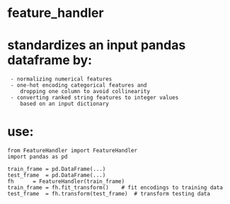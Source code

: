 # feature_handler
#
#	standardizes an input pandas dataframe by:
	 - normalizing numerical features
	 - one-hot encoding categorical features and 
	 	dropping one column to avoid collinearity
	 - converting ranked string features to integer values
	 	based on an input dictionary

# use:

	from FeatureHandler import FeatureHandler
	import pandas as pd

	train_frame = pd.DataFrame(...)
	test_frame  = pd.DataFrame(...)
	fh 	    = FeatureHandler(train_frame)
	train_frame = fh.fit_transform()	# fit encodings to training data
	test_frame  = fh.transform(test_frame)	# transform testing data

